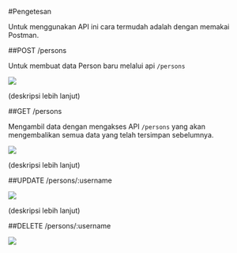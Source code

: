 #Pengetesan

Untuk menggunakan API ini cara termudah adalah dengan memakai Postman. 

##POST /persons 

Untuk membuat data Person baru melalui api `/persons`

![](https://raw.githubusercontent.com/junwatu/pengenalan-nodejs-gitbook/develop/images/person-rest-post.png)

(deskripsi lebih lanjut)

##GET /persons

Mengambil data dengan mengakses API `/persons` yang akan mengembalikan semua data yang telah tersimpan sebelumnya. 

![](https://raw.githubusercontent.com/junwatu/pengenalan-nodejs-gitbook/develop/images/person-rest-get.png)

(deskripsi lebih lanjut)

##UPDATE /persons/:username

![](https://raw.githubusercontent.com/junwatu/pengenalan-nodejs-gitbook/develop/images/person-rest-update.png)

(deskripsi lebih lanjut)

##DELETE /persons/:username

![](https://raw.githubusercontent.com/junwatu/pengenalan-nodejs-gitbook/develop/images/person-rest-delete.png)